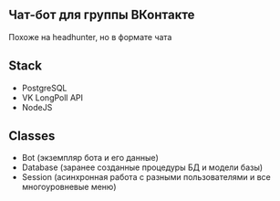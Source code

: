 ## Чат-бот для группы ВКонтакте
Похоже на headhunter, но в формате чата

## Stack
- PostgreSQL
- VK LongPoll API
- NodeJS

## Classes
- Bot (экземпляр бота и его данные)
- Database (заранее созданные процедуры БД и модели базы)
- Session (асинхронная работа с разными пользователями и все многоуровневые меню)
